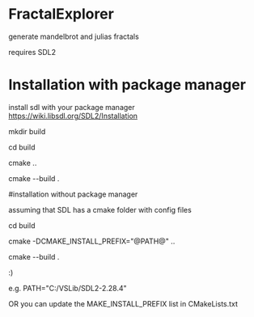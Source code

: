 # FractalExplorer

generate mandelbrot and julias fractals

requires SDL2

# Installation with package manager

install sdl with your package manager
https://wiki.libsdl.org/SDL2/Installation


mkdir build

cd build

cmake ..

cmake --build .



#installation without package manager

assuming that SDL has a cmake folder with config files

cd build

cmake -DCMAKE_INSTALL_PREFIX="@PATH@" ..

cmake --build .

:)

e.g. PATH="C:/VSLib/SDL2-2.28.4"

OR you can update the MAKE_INSTALL_PREFIX list in CMakeLists.txt

